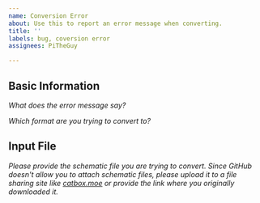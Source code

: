 ```yaml
---
name: Conversion Error
about: Use this to report an error message when converting.
title: ''
labels: bug, coversion error
assignees: PiTheGuy

---
```


## Basic Information
*What does the error message say?*

*Which format are you trying to convert to?*

## Input File
*Please provide the schematic file you are trying to convert. Since GitHub doesn't allow you to attach schematic files, please upload it to a file sharing site like [catbox.moe](https://catbox.moe) or provide the link where you originally downloaded it.*
